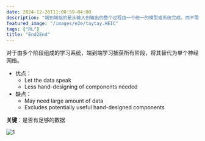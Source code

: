 ```yaml
---
date: 2024-12-26T11:00:59-04:00
description: "端到端指的是从输入到输出的整个过程由一个统一的模型或系统完成，而不需要中间的手动处理或多个模块的拼接。这种方法强调简化流程，减少人为干预，直接通过数据驱动的方式完成任务。"
featured_image: "/images/e2e/taytay.HEIC"
tags: ["RL"]
title: "End2End"
---
```


对于由多个阶段组成的学习系统，端到端学习捕获所有阶段，将其替代为单个神经网络。

- 优点：
  - Let the data speak
  - Less hand-designing of components needed
- 缺点：
  - May need large amount of data
  - Excludes potentially useful hand-designed components

**关键**：是否有足够的数据

![1](/images/e2e/1.png)
